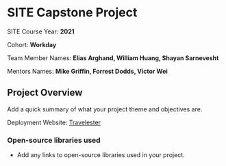 
# SITE Capstone Project

SITE Course Year: **2021**

Cohort: **Workday**

Team Member Names: **Elias Arghand, William Huang, Shayan Sarnevesht**

Mentors Names: **Mike Griffin, Forrest Dodds, Victor Wei**

## Project Overview

Add a quick summary of what your project theme and objectives are. 

Deployment Website: [Travelester](https://travelester.surge.sh)

### Open-source libraries used

- Add any links to open-source libraries used in your project.
